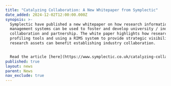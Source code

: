 ```yaml
---
title: "Catalyzing Collaboration: A New Whitepaper from Symplectic"
date_added: 2024-12-02T12:00:00.000Z
synopsis: >-
  Symplectic have published a new whitepaper on how research information
  management systems can be used to foster and develop university / industry
  collaboration and partnership. The white paper highlights how research
  profiling tools and using a RIMS system to provide strategic visibility of
  research assets can benefit establishing industry collaboration. 


  Read the article [here](https://www.symplectic.co.uk/catalyzing-collaboration-a-new-whitepaper-from-symplectic/)
published: true
layout: news
parent: News
nav_exclude: true
---
```

